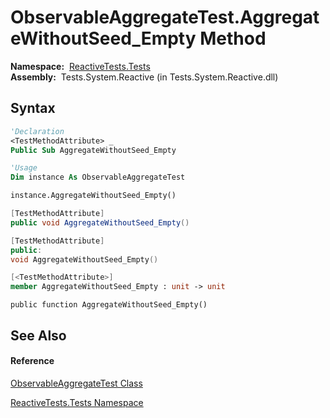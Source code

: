 # ObservableAggregateTest.AggregateWithoutSeed\_Empty Method

**Namespace:**  [ReactiveTests.Tests](ReactiveTests.Tests\ReactiveTests.Tests.md)  
**Assembly:**  Tests.System.Reactive (in Tests.System.Reactive.dll)

## Syntax

```vb
'Declaration
<TestMethodAttribute> _
Public Sub AggregateWithoutSeed_Empty
```

```vb
'Usage
Dim instance As ObservableAggregateTest

instance.AggregateWithoutSeed_Empty()
```

```csharp
[TestMethodAttribute]
public void AggregateWithoutSeed_Empty()
```

```c++
[TestMethodAttribute]
public:
void AggregateWithoutSeed_Empty()
```

```fsharp
[<TestMethodAttribute>]
member AggregateWithoutSeed_Empty : unit -> unit 
```

```jscript
public function AggregateWithoutSeed_Empty()
```

## See Also

#### Reference

[ObservableAggregateTest Class](ObservableAggregateTest\ObservableAggregateTest.md)

[ReactiveTests.Tests Namespace](ReactiveTests.Tests\ReactiveTests.Tests.md)
